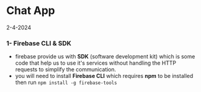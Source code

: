 # Chat App
2-4-2024

### 1- Firebase CLI & SDK
* firebase provide us with **SDK** (software development kit) which is some code that help us to use it's services without handling the HTTP requests to simplify the communication.
* you will need to install **Firebase CLI** which requires **npm** to be installed then run `npm install -g firebase-tools`
